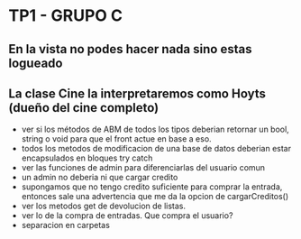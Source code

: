 ﻿# TP1 - GRUPO C

## En la vista no podes hacer nada sino estas logueado

## La clase Cine la interpretaremos como Hoyts (dueño del cine completo)

- ver si los métodos de ABM de todos los tipos deberian retornar un bool, string o void para que el front actue en base a eso.
- todos los metodos de modificacion de una base de datos deberian estar encapsulados en bloques try catch
- ver las funciones de admin para diferenciarlas del usuario comun
- un admin no deberia ni que cargar credito
- supongamos que no tengo credito suficiente para comprar la entrada, entonces sale una advertencia que me da la opcion de cargarCreditos()
- ver los metodos get de devolucion de listas.
- ver lo de la compra de entradas. Que compra el usuario?
- separacion en carpetas